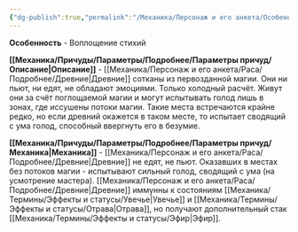 ```yaml
---
{"dg-publish":true,"permalink":"/Механика/Персонаж и его анкета/Особенности расы/Воплощение стихий/","noteIcon":"","created":"2025-08-21T13:47:43.755+03:00","updated":"2025-09-04T00:00:27.299+03:00"}
---
```




**Особенность** - Воплощение стихий

**[[Механика/Причуды/Параметры/Подробнее/Параметры причуд/Описание\|Описание]]** - [[Механика/Персонаж и его анкета/Раса/Подробнее/Древние\|Древние]] сотканы из первозданной магии. Они ни пьют, ни едят, не обладают эмоциями. Только холодный расчёт. Живут они за счёт поглощаемой магии и могут испытывать голод лишь в зонах, где иссушены потоки магии. Такие места встречаются крайне редко, но если древний окажется в таком месте, то испытает сводящий с ума голод, способный ввергнуть его в безумие. 

**[[Механика/Причуды/Параметры/Подробнее/Параметры причуд/Механика\|Механика]]** - [[Механика/Персонаж и его анкета/Раса/Подробнее/Древние\|Древние]] не едят, не пьют. Оказавших в местах без потоков магии - испытывают сильный голод, сводящий с ума (на усмотрение мастера). [[Механика/Персонаж и его анкета/Раса/Подробнее/Древние\|Древние]] иммунны к состояниям [[Механика/Термины/Эффекты и статусы/Увечье\|Увечье]] и [[Механика/Термины/Эффекты и статусы/Отрава\|Отрава]], но получают дополнительный стак [[Механика/Термины/Эффекты и статусы/Эфир\|Эфир]]. 
